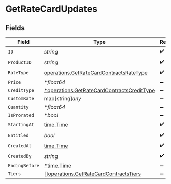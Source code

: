 # GetRateCardUpdates


## Fields

| Field                                                                                                   | Type                                                                                                    | Required                                                                                                | Description                                                                                             |
| ------------------------------------------------------------------------------------------------------- | ------------------------------------------------------------------------------------------------------- | ------------------------------------------------------------------------------------------------------- | ------------------------------------------------------------------------------------------------------- |
| `ID`                                                                                                    | *string*                                                                                                | :heavy_check_mark:                                                                                      | N/A                                                                                                     |
| `ProductID`                                                                                             | *string*                                                                                                | :heavy_check_mark:                                                                                      | N/A                                                                                                     |
| `RateType`                                                                                              | [operations.GetRateCardContractsRateType](../../models/operations/getratecardcontractsratetype.md)      | :heavy_check_mark:                                                                                      | N/A                                                                                                     |
| `Price`                                                                                                 | **float64*                                                                                              | :heavy_minus_sign:                                                                                      | N/A                                                                                                     |
| `CreditType`                                                                                            | [*operations.GetRateCardContractsCreditType](../../models/operations/getratecardcontractscredittype.md) | :heavy_minus_sign:                                                                                      | N/A                                                                                                     |
| `CustomRate`                                                                                            | map[string]*any*                                                                                        | :heavy_minus_sign:                                                                                      | N/A                                                                                                     |
| `Quantity`                                                                                              | **float64*                                                                                              | :heavy_minus_sign:                                                                                      | N/A                                                                                                     |
| `IsProrated`                                                                                            | **bool*                                                                                                 | :heavy_minus_sign:                                                                                      | N/A                                                                                                     |
| `StartingAt`                                                                                            | [time.Time](https://pkg.go.dev/time#Time)                                                               | :heavy_check_mark:                                                                                      | N/A                                                                                                     |
| `Entitled`                                                                                              | *bool*                                                                                                  | :heavy_check_mark:                                                                                      | N/A                                                                                                     |
| `CreatedAt`                                                                                             | [time.Time](https://pkg.go.dev/time#Time)                                                               | :heavy_check_mark:                                                                                      | N/A                                                                                                     |
| `CreatedBy`                                                                                             | *string*                                                                                                | :heavy_check_mark:                                                                                      | N/A                                                                                                     |
| `EndingBefore`                                                                                          | [*time.Time](https://pkg.go.dev/time#Time)                                                              | :heavy_minus_sign:                                                                                      | N/A                                                                                                     |
| `Tiers`                                                                                                 | [][operations.GetRateCardContractsTiers](../../models/operations/getratecardcontractstiers.md)          | :heavy_minus_sign:                                                                                      | N/A                                                                                                     |